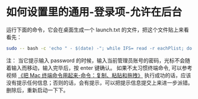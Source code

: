 # 如何设置里的通用-登录项-允许在后台

运行下面的命令，它会在桌面生成一个 launch.txt 的文件，把这个文件贴上来看看先：

```sh
sudo -- bash -c 'echo " - $(date) -"; while IFS= read -r eachPlist; do echo "-$eachPlist";  /usr/bin/defaults read "$eachPlist"; done <<< "$(/usr/bin/find /Library/LaunchDaemons /Library/LaunchAgents ~/Library/LaunchAgents /private/var/root/Library/LaunchAgents /private/var/root/Library/LaunchDaemons -name "*.plist")"; /usr/bin/defaults read com.apple.loginWindow LogoutHook; /usr/bin/defaults read com.apple.loginWindow LoginHook' > ~/Desktop/launch.txt

```

注：
当它提示输入 password 的时候，输入当前管理员账号的密码，光标不会随着输入而移动，输入完毕后，按 enter 键确认。
如果不太习惯终端命令, 可以参考视频 [《把 Mac 终端命令用起来-命令：复制、粘贴和拖拽》](https://www.bilibili.com/video/BV1Bb41137xr/)
执行成功的话，应该没有提示任何信息；否则的话，会有提示，可以把提示信息提交上来进一步派错。删除后，重新启动一下下。
